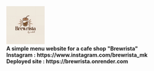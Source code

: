 
  <img width = '20%'  src='logo.jpeg'/>
<br>
<b>
A simple menu website for a cafe shop "Brewrista"
<br>
<b>
Instagram : https://www.instagram.com/brewrista_mk
<br>
<b>
Deployed site : https://brewrista.onrender.com


